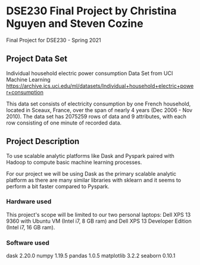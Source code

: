 # DSE230 Final Project by Christina Nguyen and Steven Cozine
Final Project for DSE230 - Spring 2021

## Project Data Set
Individual household electric power consumption Data Set from UCI Machine Learning 
https://archive.ics.uci.edu/ml/datasets/Individual+household+electric+power+consumption

This data set consists of electricity consumption by one French household, located in Sceaux, France, over the span of nearly 4 years (Dec 2006 - Nov 2010). The data set has 2075259 rows of data and 9 attributes, with each row consisting of one minute of recorded data. 

## Project Description
To use scalable analytic platforms like Dask and Pyspark paired with Hadoop to compute basic machine learning processes. 

For our project we will be using Dask as the primary scalable analytic platform as there are many similar libraries with sklearn and it seems to perform a bit faster compared to Pyspark.

### Hardware used
This project's scope will be limited to our two personal laptops: Dell XPS 13 9360 with Ubuntu VM (Intel i7, 8 GB ram) and Dell XPS 13 Developer Edition (Intel i7, 16 GB ram).

### Software used
dask 2.20.0
numpy 1.19.5
pandas 1.0.5
matplotlib 3.2.2
seaborn 0.10.1
